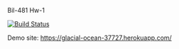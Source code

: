 Bil-481 Hw-1

[![Build Status](https://travis-ci.org/BurakDrg/myDemoApp.svg?branch=master)](https://travis-ci.org/BurakDrg/myDemoApp)

Demo site: https://glacial-ocean-37727.herokuapp.com/
